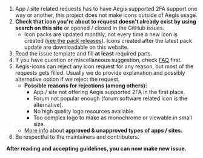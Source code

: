 
<!-- LEAVE LINE 1 AS LINE BREAK! Without it, Jekyll doesn't include this correctly for some reason -->
1. App / site related requests has to have Aegis supported 2FA support one way or another, this project does not make icons outside of Aegis usage.
2. **Check that icon you're about to request doesn't already exist by using search on this site** or opened / closed in the GitHub issues.
   - Icon packs are updated monthly, not every time a new icon is created ([see the pack releases](https://github.com/aegis-icons/aegis-icons/releases)). Icons created after the latest pack update are downloadable on this website.
3. Read the issue template and fill **at least** required parts.
4. If you have question or miscellaneous suggestion, check [FAQ](https://github.com/aegis-icons/aegis-icons/blob/master/FAQ.md) first.
5. Aegis-icons can reject any icon request for any reason, but most of the requests gets filled. Usually we do provide explanation and possibly alternative option if we reject the request.
   - **Possible reasons for rejections (among others):**
     - App / site not offering Aegis supported 2FA in the first place.
     - Forum not popular enough (forum software related icon is the alternative).
     - No high quality logo resources available.
     - Too complex logo to make as monochrome or viewable in small size.
   - [More info](https://github.com/aegis-icons/aegis-icons/blob/master/CONTRIBUTING.md#icon-acceptability-criteria) about **approved & unapproved types of apps / sites.**
6. Be respectful to the maintainers and contributers.

**After reading and accepting guidelines, you can now make new issue.**